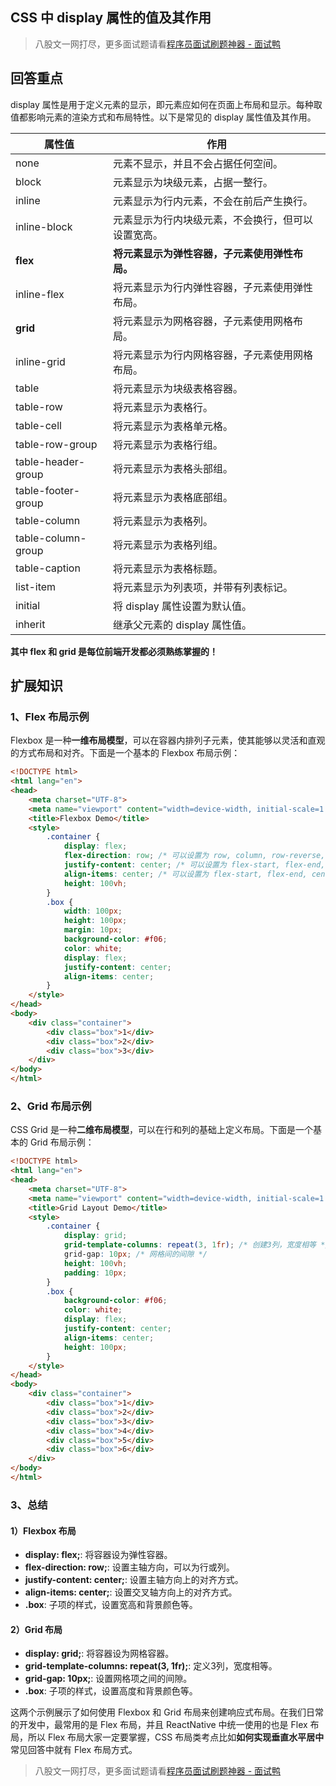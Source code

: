 ## CSS 中 display 属性的值及其作用
> 八股文一网打尽，更多面试题请看[程序员面试刷题神器 - 面试鸭](https://www.mianshiya.com/)

## 回答重点

display 属性是用于定义元素的显示，即元素应如何在页面上布局和显示。每种取值都影响元素的渲染方式和布局特性。以下是常见的 display 属性值及其作用。

| **属性值** | **作用** |
| --- | --- |
| none | 元素不显示，并且不会占据任何空间。 |
| block | 元素显示为块级元素，占据一整行。 |
| inline | 元素显示为行内元素，不会在前后产生换行。 |
| inline-block | 元素显示为行内块级元素，不会换行，但可以设置宽高。 |
| **flex** | **将元素显示为弹性容器，子元素使用弹性布局。** |
| inline-flex | 将元素显示为行内弹性容器，子元素使用弹性布局。 |
| **grid** | 将元素显示为网格容器，子元素使用网格布局。 |
| inline-grid | 将元素显示为行内网格容器，子元素使用网格布局。 |
| table | 将元素显示为块级表格容器。 |
| table-row | 将元素显示为表格行。 |
| table-cell | 将元素显示为表格单元格。 |
| table-row-group | 将元素显示为表格行组。 |
| table-header-group | 将元素显示为表格头部组。 |
| table-footer-group | 将元素显示为表格底部组。 |
| table-column | 将元素显示为表格列。 |
| table-column-group | 将元素显示为表格列组。 |
| table-caption | 将元素显示为表格标题。 |
| list-item | 将元素显示为列表项，并带有列表标记。 |
| initial | 将 display 属性设置为默认值。 |
| inherit | 继承父元素的 display 属性值。 |

**其中 flex 和 grid 是每位前端开发都必须熟练掌握的！**

## 扩展知识

### 1、Flex 布局示例

Flexbox 是一种**一维布局模型**，可以在容器内排列子元素，使其能够以灵活和直观的方式布局和对齐。下面是一个基本的 Flexbox 布局示例：

```html
<!DOCTYPE html>
<html lang="en">
<head>
    <meta charset="UTF-8">
    <meta name="viewport" content="width=device-width, initial-scale=1.0">
    <title>Flexbox Demo</title>
    <style>
        .container {
            display: flex;
            flex-direction: row; /* 可以设置为 row, column, row-reverse, column-reverse */
            justify-content: center; /* 可以设置为 flex-start, flex-end, center, space-between, space-around */
            align-items: center; /* 可以设置为 flex-start, flex-end, center, baseline, stretch */
            height: 100vh;
        }
        .box {
            width: 100px;
            height: 100px;
            margin: 10px;
            background-color: #f06;
            color: white;
            display: flex;
            justify-content: center;
            align-items: center;
        }
    </style>
</head>
<body>
    <div class="container">
        <div class="box">1</div>
        <div class="box">2</div>
        <div class="box">3</div>
    </div>
</body>
</html>
```

### 2、Grid 布局示例

CSS Grid 是一种**二维布局模型**，可以在行和列的基础上定义布局。下面是一个基本的 Grid 布局示例：

```html
<!DOCTYPE html>
<html lang="en">
<head>
    <meta charset="UTF-8">
    <meta name="viewport" content="width=device-width, initial-scale=1.0">
    <title>Grid Layout Demo</title>
    <style>
        .container {
            display: grid;
            grid-template-columns: repeat(3, 1fr); /* 创建3列，宽度相等 */
            grid-gap: 10px; /* 网格间的间隙 */
            height: 100vh;
            padding: 10px;
        }
        .box {
            background-color: #f06;
            color: white;
            display: flex;
            justify-content: center;
            align-items: center;
            height: 100px;
        }
    </style>
</head>
<body>
    <div class="container">
        <div class="box">1</div>
        <div class="box">2</div>
        <div class="box">3</div>
        <div class="box">4</div>
        <div class="box">5</div>
        <div class="box">6</div>
    </div>
</body>
</html>
```

### 3、总结
####  1）Flexbox 布局

- **display: flex;**: 将容器设为弹性容器。
- **flex-direction: row;**: 设置主轴方向，可以为行或列。
- **justify-content: center;**: 设置主轴方向上的对齐方式。
- **align-items: center;**: 设置交叉轴方向上的对齐方式。
- **.box**: 子项的样式，设置宽高和背景颜色等。

#### 2）Grid 布局

- **display: grid;**: 将容器设为网格容器。
- **grid-template-columns: repeat(3, 1fr);**: 定义3列，宽度相等。
- **grid-gap: 10px;**: 设置网格项之间的间隙。
- **.box**: 子项的样式，设置高度和背景颜色等。

这两个示例展示了如何使用 Flexbox 和 Grid 布局来创建响应式布局。在我们日常的开发中，最常用的是 Flex 布局，并且 ReactNative 中统一使用的也是 Flex 布局，所以 Flex 布局大家一定要掌握，CSS 布局类考点比如**如何实现垂直水平居中** 常见回答中就有 Flex 布局方式。

> 八股文一网打尽，更多面试题请看[程序员面试刷题神器 - 面试鸭](https://www.mianshiya.com/)